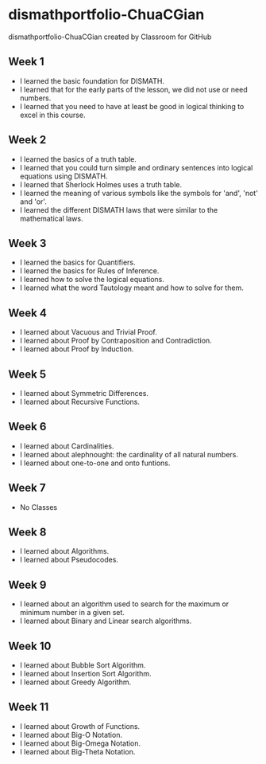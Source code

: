 # dismathportfolio-ChuaCGian
dismathportfolio-ChuaCGian created by Classroom for GitHub

## Week 1
- I learned the basic foundation for DISMATH.
- I learned that for the early parts of the lesson, we did not use or need numbers.
- I learned that you need to have at least be good in logical thinking to excel in this course.

## Week 2
- I learned the basics of a truth table.
- I learned that you could turn simple and ordinary sentences into logical equations using DISMATH.
- I learned that Sherlock Holmes uses a truth table.
- I learned the meaning of various symbols like the symbols for 'and', 'not' and 'or'.
- I learned the different DISMATH laws that were similar to the mathematical laws.

## Week 3
- I learned the basics for Quantifiers.
- I learned the basics for Rules of Inference.
- I learned how to solve the logical equations.
- I learned what the word Tautology meant and how to solve for them.

## Week 4
- I learned about Vacuous and Trivial Proof.
- I learned about Proof by Contraposition and Contradiction.
- I learned about Proof by Induction.

## Week 5
- I learned about Symmetric Differences.
- I learned about Recursive Functions.

## Week 6
- I learned about Cardinalities.
- I learned about alephnought: the cardinality of all natural numbers.
- I learned about one-to-one and onto funtions.

## Week 7
- No Classes

## Week 8
- I learned about Algorithms.
- I learned about Pseudocodes.

## Week 9
- I learned about an algorithm used to search for the maximum or minimum number in a given set.
- I learned about Binary and Linear search algorithms.

## Week 10
- I learned about Bubble Sort Algorithm.
- I learned about Insertion Sort Algorithm.
- I learned about Greedy Algorithm.

## Week 11
- I learned about Growth of Functions.
- I learned about Big-O Notation.
- I learned about Big-Omega Notation.
- I learned about Big-Theta Notation.
